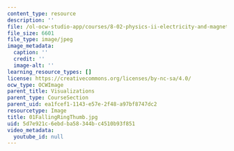 ```yaml
---
content_type: resource
description: ''
file: /ol-ocw-studio-app/courses/8-02-physics-ii-electricity-and-magnetism-spring-2007/5d7e921c6ebdba58344bc4510b93f851_01FallingRingThumb.jpg
file_size: 6601
file_type: image/jpeg
image_metadata:
  caption: ''
  credit: ''
  image-alt: ''
learning_resource_types: []
license: https://creativecommons.org/licenses/by-nc-sa/4.0/
ocw_type: OCWImage
parent_title: Visualizations
parent_type: CourseSection
parent_uid: ea1fcef1-1143-e57e-2f48-a97bf8747dc2
resourcetype: Image
title: 01FallingRingThumb.jpg
uid: 5d7e921c-6ebd-ba58-344b-c4510b93f851
video_metadata:
  youtube_id: null
---
```

